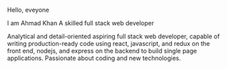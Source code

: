 Hello, eveyone

I am Ahmad Khan A skilled full stack web developer

Analytical and detail-oriented aspiring full stack web developer, capable of writing production-ready code using react, javascript, and redux on the front end, nodejs, and express on the backend to build single page applications. Passionate about coding and new technologies.
